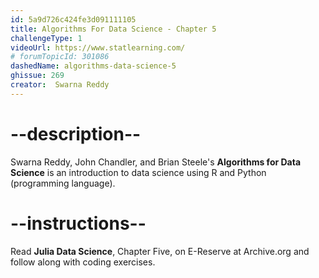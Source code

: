```yaml
---
id: 5a9d726c424fe3d091111105
title: Algorithms For Data Science - Chapter 5
challengeType: 1
videoUrl: https://www.statlearning.com/
# forumTopicId: 301086
dashedName: algorithms-data-science-5
ghissue: 269
creator:  Swarna Reddy
---
```


# --description--

Swarna Reddy, John Chandler, and Brian Steele's __Algorithms for Data Science__ is an introduction to data science using R and Python (programming language).

# --instructions--

Read __Julia Data Science__, Chapter Five, on E-Reserve at Archive.org and follow along with coding exercises. 